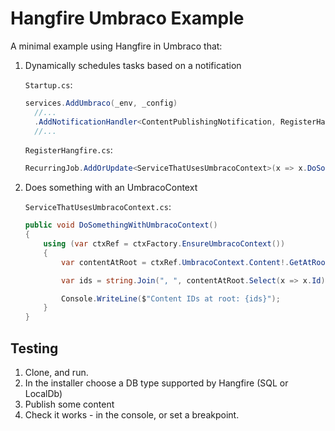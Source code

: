 # Hangfire Umbraco Example

A minimal example using Hangfire in Umbraco that:

1. Dynamically schedules tasks based on a notification

    `Startup.cs`:

    ```csharp
    services.AddUmbraco(_env, _config)
      //...
      .AddNotificationHandler<ContentPublishingNotification, RegisterHangfire>
      //...
    ```

    `RegisterHangfire.cs`:
    ```csharp
    RecurringJob.AddOrUpdate<ServiceThatUsesUmbracoContext>(x => x.DoSomethingWithUmbracoContext() , "* * * * *");
    ```

2.  Does something with an UmbracoContext

    `ServiceThatUsesUmbracoContext.cs`:
    ```csharp
    public void DoSomethingWithUmbracoContext()
    {
        using (var ctxRef = ctxFactory.EnsureUmbracoContext())
        {
            var contentAtRoot = ctxRef.UmbracoContext.Content!.GetAtRoot();

            var ids = string.Join(", ", contentAtRoot.Select(x => x.Id));

            Console.WriteLine($"Content IDs at root: {ids}");
        }
    }
    ```

## Testing

1. Clone, and run.
2. In the installer choose a DB type supported by Hangfire (SQL or LocalDb)
3. Publish some content
4. Check it works - in the console, or set a breakpoint.
